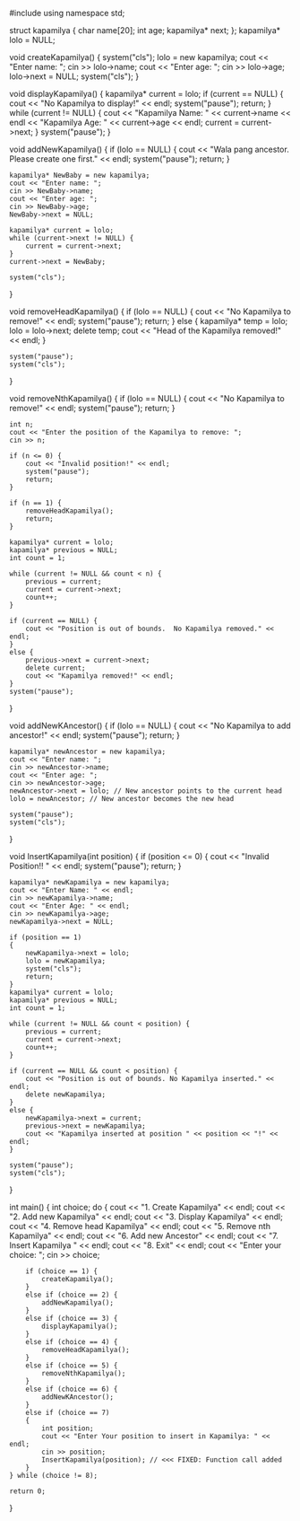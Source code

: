 #include <iostream>
using namespace std;

struct kapamilya {
	char name[20];
	int age;
	kapamilya* next;
};
kapamilya* lolo = NULL;

void createKapamilya() {
	system("cls");
	lolo = new kapamilya;
	cout << "Enter name: ";
	cin >> lolo->name;
	cout << "Enter age: ";
	cin >> lolo->age;
	lolo->next = NULL;
	system("cls");
}

void displayKapamilya()
{
	kapamilya* current = lolo;
	if (current == NULL)
	{
		cout << "No Kapamilya to display!" << endl;
		system("pause");
		return;
	}
	while (current != NULL)
	{
		cout << "Kapamilya Name: " << current->name << endl
			<< "Kapamilya Age: " << current->age << endl;
		current = current->next;
	}
	system("pause");
}

void addNewKapamilya() {
	if (lolo == NULL) {
		cout << "Wala pang ancestor. Please create one first." << endl;
		system("pause");
		return;
	}

	kapamilya* NewBaby = new kapamilya;
	cout << "Enter name: ";
	cin >> NewBaby->name;
	cout << "Enter age: ";
	cin >> NewBaby->age;
	NewBaby->next = NULL;

	kapamilya* current = lolo;
	while (current->next != NULL) {
		current = current->next;
	}
	current->next = NewBaby;

	system("cls");
}

void removeHeadKapamilya()
{
	if (lolo == NULL) {
		cout << "No Kapamilya to remove!" << endl;
		system("pause");
		return;
	}
	else
	{
		kapamilya* temp = lolo;
		lolo = lolo->next;
		delete temp;
		cout << "Head of the Kapamilya removed!" << endl;
	}

	system("pause");
	system("cls");
}

void removeNthKapamilya() {
	if (lolo == NULL) {
		cout << "No Kapamilya to remove!" << endl;
		system("pause");
		return;
	}

	int n;
	cout << "Enter the position of the Kapamilya to remove: ";
	cin >> n;

	if (n <= 0) {
		cout << "Invalid position!" << endl;
		system("pause");
		return;
	}

	if (n == 1) {
		removeHeadKapamilya();
		return;
	}

	kapamilya* current = lolo;
	kapamilya* previous = NULL;
	int count = 1;

	while (current != NULL && count < n) {
		previous = current;
		current = current->next;
		count++;
	}

	if (current == NULL) {
		cout << "Position is out of bounds.  No Kapamilya removed." << endl;
	}
	else {
		previous->next = current->next;
		delete current;
		cout << "Kapamilya removed!" << endl;
	}
	system("pause");
}

void addNewKAncestor() {
	if (lolo == NULL) {
		cout << "No Kapamilya to add ancestor!" << endl;
		system("pause");
		return;
	}

	kapamilya* newAncestor = new kapamilya;
	cout << "Enter name: ";
	cin >> newAncestor->name;
	cout << "Enter age: ";
	cin >> newAncestor->age;
	newAncestor->next = lolo; // New ancestor points to the current head
	lolo = newAncestor; // New ancestor becomes the new head

	system("pause");
	system("cls");
}

void InsertKapamilya(int position)
{
	if (position <= 0)
	{
		cout << "Invalid Position!! " << endl;
		system("pause");
		return;
	}

	kapamilya* newKapamilya = new kapamilya;
	cout << "Enter Name: " << endl;
	cin >> newKapamilya->name;
	cout << "Enter Age: " << endl;
	cin >> newKapamilya->age;
	newKapamilya->next = NULL;

	if (position == 1)
	{
		newKapamilya->next = lolo;
		lolo = newKapamilya;
		system("cls");
		return;
	}
	kapamilya* current = lolo;
	kapamilya* previous = NULL;
	int count = 1;

	while (current != NULL && count < position) {
		previous = current;
		current = current->next;
		count++;
	}

	if (current == NULL && count < position) {
		cout << "Position is out of bounds. No Kapamilya inserted." << endl;
		delete newKapamilya;
	}
	else {
		newKapamilya->next = current;
		previous->next = newKapamilya;
		cout << "Kapamilya inserted at position " << position << "!" << endl;
	}

	system("pause");
	system("cls");
}

int main() {
	int choice;
	do {
		cout << "1. Create Kapamilya" << endl;
		cout << "2. Add new Kapamilya" << endl;
		cout << "3. Display Kapamilya" << endl;
		cout << "4. Remove head Kapamilya" << endl;
		cout << "5. Remove nth Kapamilya" << endl;
		cout << "6. Add new Ancestor" << endl;
		cout << "7. Insert Kapamilya " << endl;
		cout << "8. Exit" << endl;
		cout << "Enter your choice: ";
		cin >> choice;

		if (choice == 1) {
			createKapamilya();
		}
		else if (choice == 2) {
			addNewKapamilya();
		}
		else if (choice == 3) {
			displayKapamilya();
		}
		else if (choice == 4) {
			removeHeadKapamilya();
		}
		else if (choice == 5) {
			removeNthKapamilya();
		}
		else if (choice == 6) {
			addNewKAncestor();
		}
		else if (choice == 7)
		{
			int position;
			cout << "Enter Your position to insert in Kapamilya: " << endl;
			cin >> position;
			InsertKapamilya(position); // <<< FIXED: Function call added
		}
	} while (choice != 8);

	return 0;
}
